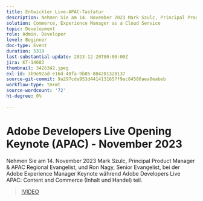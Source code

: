```yaml
---
title: Entwickler Live-APAC-Tastatur
description: Nehmen Sie am 14. November 2023 Mark Szulc, Principal Product Manager & APAC Regional Evangelist, und Ron Nagy, Senior Evangelist, bei der Adobe Experience Manager Keynote während Adobe Developers Live APAC - Content and Commerce teil.
solution: Commerce, Experience Manager as a Cloud Service
topic: Development
role: Admin, Developer
level: Beginner
doc-type: Event
duration: 5319
last-substantial-update: 2023-12-20T00:00:00Z
jira: KT-14683
thumbnail: 3426342.jpeg
exl-id: 3b9e92ad-e16d-40fa-9b05-804201328137
source-git-commit: 9a297cda953d4414131657f9ac84580aea0eabeb
workflow-type: tm+mt
source-wordcount: '72'
ht-degree: 0%

---
```


# Adobe Developers Live Opening Keynote (APAC) - November 2023

Nehmen Sie am 14. November 2023 Mark Szulc, Principal Product Manager &amp; APAC Regional Evangelist, und Ron Nagy, Senior Evangelist, bei der Adobe Experience Manager Keynote während Adobe Developers Live APAC: Content and Commerce (Inhalt und Handel) teil.

>[!VIDEO](https://video.tv.adobe.com/v/3426342/?learn=on)
